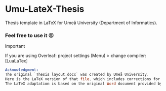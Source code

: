 # Umu-LateX-Thesis
Thesis template in LaTeX for Umeå University (Department of Informatics).

### Feel free to use it :stuck_out_tongue:

> [!IMPORTANT]
If you are using Overleaf: project settings (Menu) > change compiler: [LuaLaTex] 


```asm
Acknowledgment:
The original `Thesis layout.docx` was created by Umeå University.
Here is the LaTeX version of that file, which includes corrections for some wording errors.
The LaTeX adaptation is based on the original Word document provided by the Department of Informatics at Umeå University. The content and copyright of this document are owned by the Department of Informatics, Umeå University.© 2024, Department of Informatics, Umeå University. All rights reserved.
```

